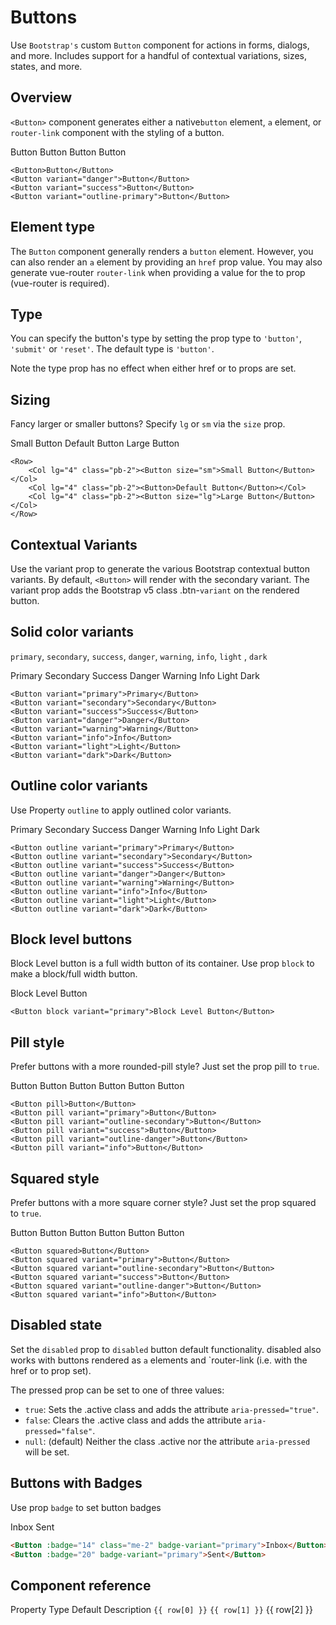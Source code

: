 # Buttons
Use `Bootstrap's` custom `Button` component for actions in forms, dialogs, and more.
Includes support for a handful of contextual variations, sizes, states, and more.

## Overview

`<Button>` component generates either a native`button` element, `a` element,
or `router-link` component with the styling of a button.

<div class="child-m-2 bootstrap">
    <w-button>Button</w-button>
    <w-button variant="danger">Button</w-button>
    <w-button variant="success">Button</w-button>
    <w-button variant="outline-primary">Button</w-button>
</div>

```vue
<Button>Button</Button>
<Button variant="danger">Button</Button>
<Button variant="success">Button</Button>
<Button variant="outline-primary">Button</Button>
```

##  Element type

The `Button` component generally renders a `button` element. However, you can also render an `a`
element by providing an `href` prop value. You may also generate vue-router
`router-link` when providing a value for the to prop (vue-router is required).

## Type

You can specify the button's type by setting the prop type to `'button'`,
`'submit'` or `'reset'`.
The default type is <code>'button'</code>.

Note the type prop has no effect when either href or to props are set.


## Sizing

Fancy larger or smaller buttons? Specify `lg` or `sm` via the `size` prop.

<div class="bootstrap">
<WRow>
    <WCol lg="4" class="pb-2">
        <WButton size="sm">Small Button</WButton>
    </WCol>
    <WCol lg="4" class="pb-2">
        <WButton>Default Button</WButton>
    </WCol>
    <WCol lg="4" class="pb-2">
        <WButton size="lg">Large Button</WButton>
    </WCol>
</WRow>
</div>

```vue
<Row>
    <Col lg="4" class="pb-2"><Button size="sm">Small Button</Button></Col>
    <Col lg="4" class="pb-2"><Button>Default Button</Button></Col>
    <Col lg="4" class="pb-2"><Button size="lg">Large Button</Button></Col>
</Row>
```

## Contextual Variants

Use the variant prop to generate the various Bootstrap contextual button variants.
By default, <code>&lt;Button&gt;</code> will render with the secondary variant.
The variant prop adds the Bootstrap v5 class .btn-<code>variant</code> on the rendered button.

## Solid color variants

`primary`, `secondary`, `success`, `danger`, `warning`, `info`, `light` , `dark`

<div class="child-m-2 bootstrap">
    <WButton variant="primary">Primary</WButton>
    <WButton variant="secondary">Secondary</WButton>
    <WButton variant="success">Success</WButton>
    <WButton variant="danger">Danger</WButton>
    <WButton variant="warning">Warning</WButton>
    <WButton variant="info">Info</WButton>
    <WButton variant="light">Light</WButton>
    <WButton variant="dark">Dark</WButton>
</div>

```vue
<Button variant="primary">Primary</Button>
<Button variant="secondary">Secondary</Button>
<Button variant="success">Success</Button>
<Button variant="danger">Danger</Button>
<Button variant="warning">Warning</Button>
<Button variant="info">Info</Button>
<Button variant="light">Light</Button>
<Button variant="dark">Dark</Button>
```

##  Outline color variants

Use Property `outline` to apply outlined color variants.

<div class="child-m-2 bootstrap">
    <WButton outline variant="primary">Primary</WButton>
    <WButton outline variant="secondary">Secondary</WButton>
    <WButton outline variant="success">Success</WButton>
    <WButton outline variant="danger">Danger</WButton>
    <WButton outline variant="warning">Warning</WButton>
    <WButton outline variant="info">Info</WButton>
    <WButton outline variant="light">Light</WButton>
    <WButton outline variant="dark">Dark</WButton>
</div>

```vue
<Button outline variant="primary">Primary</Button>
<Button outline variant="secondary">Secondary</Button>
<Button outline variant="success">Success</Button>
<Button outline variant="danger">Danger</Button>
<Button outline variant="warning">Warning</Button>
<Button outline variant="info">Info</Button>
<Button outline variant="light">Light</Button>
<Button outline variant="dark">Dark</Button>
```

##  Block level buttons

Block Level button is a full width button of its container. Use prop `block` to make a block/full width button.

<WButton block variant="primary">Block Level Button</WButton>

```vue
<Button block variant="primary">Block Level Button</Button>
```

##  Pill style

Prefer buttons with a more rounded-pill style? Just set the prop pill to `true`.

<div class="child-m-2 bootstrap">
    <WButton pill>Button</WButton>
    <WButton pill variant="primary">Button</WButton>
    <WButton pill variant="outline-secondary">Button</WButton>
    <WButton pill variant="success">Button</WButton>
    <WButton pill variant="outline-danger">Button</WButton>
    <WButton pill variant="info">Button</WButton>
</div>

```vue
<Button pill>Button</Button>
<Button pill variant="primary">Button</Button>
<Button pill variant="outline-secondary">Button</Button>
<Button pill variant="success">Button</Button>
<Button pill variant="outline-danger">Button</Button>
<Button pill variant="info">Button</Button>
```

##  Squared style

Prefer buttons with a more square corner style? Just set the prop squared to `true`.

<div class="child-m-2 bootstrap">
    <WButton squared>Button</WButton>
    <WButton squared variant="primary">Button</WButton>
    <WButton squared variant="outline-secondary">Button</WButton>
    <WButton squared variant="success">Button</WButton>
    <WButton squared variant="outline-danger">Button</WButton>
    <WButton squared variant="info">Button</WButton>
</div>

```vue
<Button squared>Button</Button>
<Button squared variant="primary">Button</Button>
<Button squared variant="outline-secondary">Button</Button>
<Button squared variant="success">Button</Button>
<Button squared variant="outline-danger">Button</Button>
<Button squared variant="info">Button</Button>
```

##  Disabled state

Set the `disabled` prop to `disabled` button default functionality. disabled also works with
buttons rendered as `a` elements and `router-link (i.e. with the href or to prop set).

The pressed prop can be set to one of three values:

- <code>true</code>: Sets the .active class and adds the attribute <code>aria-pressed="true"</code>.
- <code>false</code>: Clears the .active class and adds the attribute <code>aria-pressed="false"</code>.
- <code>null</code>: (default) Neither the class .active nor the attribute <code>aria-pressed</code> will be
  set.

##  Buttons with Badges

Use prop `badge` to set button badges

<WButton :badge="14" class="me-2" badge-variant="primary">Inbox</WButton>
<WButton :badge="20" badge-variant="primary">Sent</WButton>

```html
<Button :badge="14" class="me-2" badge-variant="primary">Inbox</Button>
<Button :badge="20" badge-variant="primary">Sent</Button>
```

##  Component reference

<WTable bordered hover striped>
    <WTHead class="bg-dark text-light">
    <WTr>
        <WTh>Property</WTh>
        <WTh>Type</WTh>
        <WTh>Default</WTh>
        <WTh>Description</WTh>
    </WTr>
    </WTHead>
    <WTBody>
    <WTr v-for="row in componentReference.items">
        <WTd><code>{{ row[0] }}</code></WTd>
        <WTd><code>{{ row[1] }}</code></WTd>
        <WTd>{{ row[2] }}</WTd>
        <WTd v-html=" row[3]"></WTd>
    </WTr>
    </WTBody>
</WTable>

<script setup>
const componentReference= {
                header: [
                    "Property",
                    "Type",
                    "Default",
                    "Description"
                ],
                items: [
                    [
                        "tag",
                        "string",
                        "button",
                        "Default Button Tag. Can be changed depending on requirements"
                    ],
                    [
                        "variant",
                        "string",
                        "secondary",
                        "Applies one of the Bootstrap theme color variants to the component"
                    ],
                    [
                        "size",
                        "string",
                        "null",
                        "Set the size of the component's appearance. 'sm', 'md' (default), or 'lg'"
                    ],
                    [
                        "type",
                        "string",
                        "button",
                        "Button Type. Applies only when tag is button"
                    ],
                    [
                        "outline",
                        "boolean",
                        "false",
                        "Outline Based Contextual Color Variants"
                    ],
                    [
                        "block",
                        "boolean",
                        "false",
                        "Full Width button. Adds w-full class to the button element"
                    ],
                    [
                        "pill",
                        "boolean",
                        "false",
                        "Renders the button with the pill style appearance when set to 'true'"
                    ],
                    [
                        "squared",
                        "boolean",
                        "false",
                        "Renders the button with non-rounded corners when set to 'true'"
                    ],
                    [
                        "disabled",
                        "boolean",
                        "false",
                        "When set to `true`, disables the component's functionality and places it in a disabled state"
                    ],
                    [
                        "pressed",
                        "boolean",
                        "false",
                        `When set to 'true', gives the button the appearance of
                        being pressed and adds attribute 'aria-pressed="true"'.
                        When set to \`false\` adds attribute 'aria-pressed="false"'.
                         Tri-state prop. Syncable with the .sync modifier`
                    ],
                    [
                        "badge",
                        "string,number",
                        "null",
                        "Appends Badge in Button Element"
                    ],
                    [
                        "badgeVariant",
                        "string",
                        "primary",
                        "Appended Badge's color variant"
                    ]
                ]
            }
</script>
<style>
.child-m-2  button {
    margin: 2px !important;
}
</style>